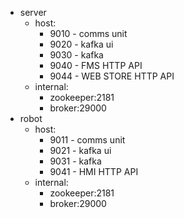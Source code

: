 - server
    - host:
        - 9010 - comms unit
        - 9020 - kafka ui
        - 9030 - kafka
        - 9040 - FMS HTTP API
        - 9044 - WEB STORE HTTP API
    - internal:
        - zookeeper:2181
        - broker:29000
- robot
    - host:
        - 9011 - comms unit
        - 9021 - kafka ui
        - 9031 - kafka
        - 9041 - HMI HTTP API
    - internal:
        - zookeeper:2181
        - broker:29000
